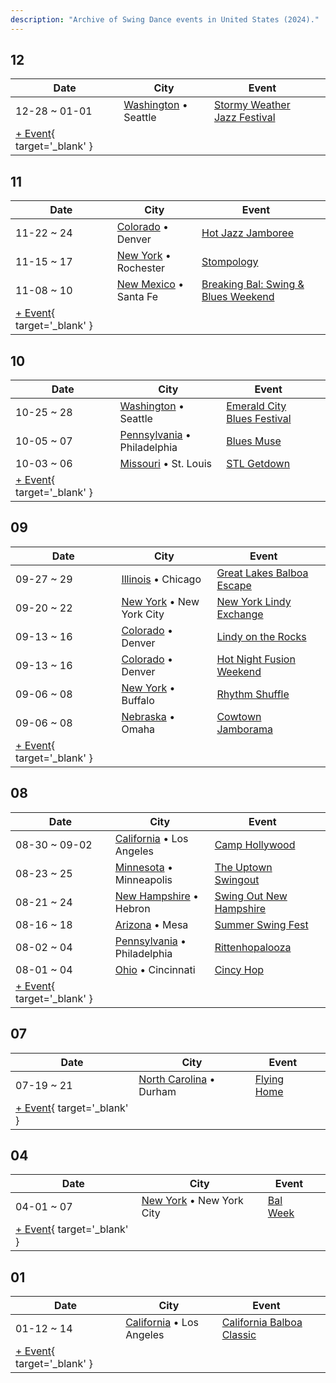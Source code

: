 ```yaml
---
description: "Archive of Swing Dance events in United States (2024)."
---
```


## 12

| Date | City | Event | |
| --- | --- | --- | --- |
| 12-28 ~ 01-01 | [Washington](by_city.md#washington) • Seattle | [Stormy Weather Jazz Festival](stormy-weather-jazz-festival-2024.md) |  |
| [+ Event](https://github.com/swingdance/events/issues/new?assignees=&labels=add+event&projects=&template=02-add_entity.yml&title=%5B2024%2Fus%5D%20%3CName%3E&region=us&province=&city=&org_id=&date_starts=2024-12-&date_ends=2024-12-){ target='_blank' }

## 11

| Date | City | Event | |
| --- | --- | --- | --- |
| 11-22 ~ 24 | [Colorado](by_city.md#colorado) • Denver | [Hot Jazz Jamboree](hot-jazz-jamboree-2024.md) |  |
| 11-15 ~ 17 | [New York](by_city.md#new-york) • Rochester | [Stompology](stompology-2024.md) |  |
| 11-08 ~ 10 | [New Mexico](by_city.md#new-mexico) • Santa Fe | [Breaking Bal: Swing & Blues Weekend](breaking-bal-swing-n-blues-weekend-2024.md) |  |
| [+ Event](https://github.com/swingdance/events/issues/new?assignees=&labels=add+event&projects=&template=02-add_entity.yml&title=%5B2024%2Fus%5D%20%3CName%3E&region=us&province=&city=&org_id=&date_starts=2024-11-&date_ends=2024-11-){ target='_blank' }

## 10

| Date | City | Event | |
| --- | --- | --- | --- |
| 10-25 ~ 28 | [Washington](by_city.md#washington) • Seattle | [Emerald City Blues Festival](emerald-city-blues-festival-2024.md) |  |
| 10-05 ~ 07 | [Pennsylvania](by_city.md#pennsylvania) • Philadelphia | [Blues Muse](blues-muse-2024.md) |  |
| 10-03 ~ 06 | [Missouri](by_city.md#missouri) • St. Louis | [STL Getdown](stl-getdown-2024.md) |  |
| [+ Event](https://github.com/swingdance/events/issues/new?assignees=&labels=add+event&projects=&template=02-add_entity.yml&title=%5B2024%2Fus%5D%20%3CName%3E&region=us&province=&city=&org_id=&date_starts=2024-10-&date_ends=2024-10-){ target='_blank' }

## 09

| Date | City | Event | |
| --- | --- | --- | --- |
| 09-27 ~ 29 | [Illinois](by_city.md#illinois) • Chicago | [Great Lakes Balboa Escape](great-lakes-balboa-escape-2024.md) |  |
| 09-20 ~ 22 | [New York](by_city.md#new-york) • New York City | [New York Lindy Exchange](new-york-lindy-exchange-2024.md) |  |
| 09-13 ~ 16 | [Colorado](by_city.md#colorado) • Denver | [Lindy on the Rocks](lindy-on-the-rocks-2024.md) |  |
| 09-13 ~ 16 | [Colorado](by_city.md#colorado) • Denver | [Hot Night Fusion Weekend](hot-night-fusion-weekend-2024.md) |  |
| 09-06 ~ 08 | [New York](by_city.md#new-york) • Buffalo | [Rhythm Shuffle](rhythm-shuffle-2024.md) |  |
| 09-06 ~ 08 | [Nebraska](by_city.md#nebraska) • Omaha | [Cowtown Jamborama](cowtown-jamborama-2024.md) |  |
| [+ Event](https://github.com/swingdance/events/issues/new?assignees=&labels=add+event&projects=&template=02-add_entity.yml&title=%5B2024%2Fus%5D%20%3CName%3E&region=us&province=&city=&org_id=&date_starts=2024-09-&date_ends=2024-09-){ target='_blank' }

## 08

| Date | City | Event | |
| --- | --- | --- | --- |
| 08-30 ~ 09-02 | [California](by_city.md#california) • Los Angeles | [Camp Hollywood](camp-hollywood-2024.md) |  |
| 08-23 ~ 25 | [Minnesota](by_city.md#minnesota) • Minneapolis | [The Uptown Swingout](the-uptown-swingout-2024.md) |  |
| 08-21 ~ 24 | [New Hampshire](by_city.md#new-hampshire) • Hebron | [Swing Out New Hampshire](swing-out-new-hampshire-2024.md) |  |
| 08-16 ~ 18 | [Arizona](by_city.md#arizona) • Mesa | [Summer Swing Fest](summer-swing-fest-2024.md) |  |
| 08-02 ~ 04 | [Pennsylvania](by_city.md#pennsylvania) • Philadelphia | [Rittenhopalooza](rittenhopalooza-2024.md) |  |
| 08-01 ~ 04 | [Ohio](by_city.md#ohio) • Cincinnati | [Cincy Hop](cincy-hop-2024.md) |  |
| [+ Event](https://github.com/swingdance/events/issues/new?assignees=&labels=add+event&projects=&template=02-add_entity.yml&title=%5B2024%2Fus%5D%20%3CName%3E&region=us&province=&city=&org_id=&date_starts=2024-08-&date_ends=2024-08-){ target='_blank' }

## 07

| Date | City | Event | |
| --- | --- | --- | --- |
| 07-19 ~ 21 | [North Carolina](by_city.md#north-carolina) • Durham | [Flying Home](flying-home-2024.md) |  |
| [+ Event](https://github.com/swingdance/events/issues/new?assignees=&labels=add+event&projects=&template=02-add_entity.yml&title=%5B2024%2Fus%5D%20%3CName%3E&region=us&province=&city=&org_id=&date_starts=2024-07-&date_ends=2024-07-){ target='_blank' }

## 04

| Date | City | Event | |
| --- | --- | --- | --- |
| 04-01 ~ 07 | [New York](by_city.md#new-york) • New York City | [Bal Week](bal-week-2024.md) |  |
| [+ Event](https://github.com/swingdance/events/issues/new?assignees=&labels=add+event&projects=&template=02-add_entity.yml&title=%5B2024%2Fus%5D%20%3CName%3E&region=us&province=&city=&org_id=&date_starts=2024-04-&date_ends=2024-04-){ target='_blank' }

## 01

| Date | City | Event | |
| --- | --- | --- | --- |
| 01-12 ~ 14 | [California](by_city.md#california) • Los Angeles | [California Balboa Classic](california-balboa-classic-2024.md) |  |
| [+ Event](https://github.com/swingdance/events/issues/new?assignees=&labels=add+event&projects=&template=02-add_entity.yml&title=%5B2024%2Fus%5D%20%3CName%3E&region=us&province=&city=&org_id=&date_starts=2024-01-&date_ends=2024-01-){ target='_blank' }
